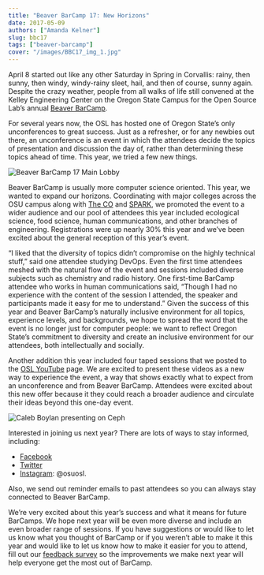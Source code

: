 ```yaml
---
title: "Beaver BarCamp 17: New Horizons"
date: 2017-05-09
authors: ["Amanda Kelner"]
slug: bbc17
tags: ["beaver-barcamp"]
cover: "/images/BBC17_img_1.jpg"
---
```


April 8 started out like any other Saturday in Spring in Corvallis: rainy, then sunny, then windy, windy-rainy sleet,
hail, and then of course, sunny again. Despite the crazy weather, people from all walks of life still convened at the
Kelley Engineering Center on the Oregon State Campus for the Open Source Lab’s annual
[Beaver BarCamp](http://beaverbarcamp.org/).

For several years now, the OSL has hosted one of Oregon State’s only unconferences to great success. Just as a
refresher, or for any newbies out there, an unconference is an event in which the attendees decide the topics of
presentation and discussion the day of, rather than determining these topics ahead of time. This year, we tried a few
new things.

![Beaver BarCamp 17 Main Lobby](/images/BBC17_img_2.jpg#right)

Beaver BarCamp is usually more computer science oriented. This year, we wanted to expand our horizons. Coordinating with
major colleges across the OSU campus along with [The CO](http://www.corvallismakerfair.org/) and
[SPARK](http://spark.oregonstate.edu/), we promoted the event to a wider audience and our pool of attendees this year
included ecological science, food science, human communications, and other branches of engineering. Registrations were
up nearly 30% this year and we’ve been excited about the general reception of this year’s event.

“I liked that the diversity of topics didn’t compromise on the highly technical stuff,” said one attendee studying
DevOps. Even the first time attendees meshed with the natural flow of the event and sessions included diverse subjects
such as chemistry and radio history. One first-time BarCamp attendee who works in human communications said, “Though I
had no experience with the content of the session I attended, the speaker and participants made it easy for me to
understand.” Given the success of this year and Beaver BarCamp’s naturally inclusive environment for all topics,
experience levels, and backgrounds, we hope to spread the word that the event is no longer just for computer people: we
want to reflect Oregon State’s commitment to diversity and create an inclusive environment for our attendees, both
intellectually and socially.

Another addition this year included four taped sessions that we posted to the
[OSL YouTube](https://www.youtube.com/channel/UCmxnYYffuvQNgSnOm6alAiQ) page. We are excited to present these videos as
a new way to experience the event, a way that shows exactly what to expect from an unconference and from Beaver BarCamp.
Attendees were excited about this new offer because it they could reach a broader audience and circulate their ideas
beyond this one-day event.

![Caleb Boylan presenting on Ceph](/images/BBC17_img_3.jpg)

Interested in joining us next year? There are lots of ways to stay informed, including:

- [Facebook](https://www.facebook.com/beaverbarcamp/)
- [Twitter](https://twitter.com/BeaverBarCamp)
- [Instagram](https://www.instagram.com/osuosl/): @osuosl.

Also, we send out reminder emails to past attendees so you can always stay connected to Beaver BarCamp.

We’re very excited about this year’s success and what it means for future BarCamps. We hope next year will be even more
diverse and include an even broader range of sessions. If you have suggestions or would like to let us know what you
thought of BarCamp or if you weren’t able to make it this year and would like to let us know how to make it easier for
you to attend, fill out our
[feedback survey](https://docs.google.com/forms/d/e/1FAIpQLSfY9BvXSNlniy0DJle3Dr3xQ54gpCaGSW_Xk-mjWxXTGusqng/viewform?usp=sf_link)
so the improvements we make next year will help everyone get the most out of BarCamp.
